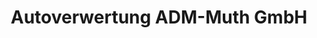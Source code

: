 ---
title: "Autoverwertung ADM-Muth GmbH"
url: /luebbecke/autoverwertung-adm-muth-gmbh/
shop: Autowerkstatt
---